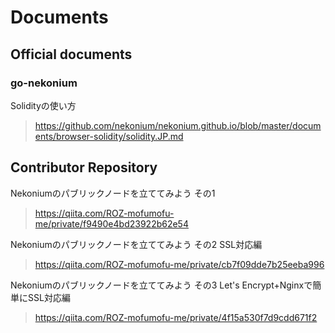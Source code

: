 # Documents

## Official documents

### go-nekonium
Solidityの使い方
> https://github.com/nekonium/nekonium.github.io/blob/master/documents/browser-solidity/solidity.JP.md




## Contributor Repository
Nekoniumのパブリックノードを立ててみよう その1
> https://qiita.com/ROZ-mofumofu-me/private/f9490e4bd23922b62e54

Nekoniumのパブリックノードを立ててみよう その2 SSL対応編
> https://qiita.com/ROZ-mofumofu-me/private/cb7f09dde7b25eeba996

Nekoniumのパブリックノードを立ててみよう その3 Let's Encrypt+Nginxで簡単にSSL対応編
> https://qiita.com/ROZ-mofumofu-me/private/4f15a530f7d9cdd671f2


